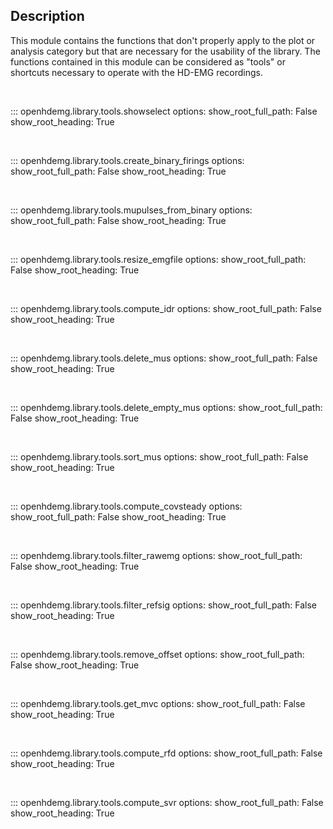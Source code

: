 Description
-----------
This module contains the functions that don't properly apply to the plot
or analysis category but that are necessary for the usability of the library.
The functions contained in this module can be considered as "tools" or
shortcuts necessary to operate with the HD-EMG recordings.

<br/>

::: openhdemg.library.tools.showselect
    options:
        show_root_full_path: False
        show_root_heading: True

<br/>

::: openhdemg.library.tools.create_binary_firings
    options:
        show_root_full_path: False
        show_root_heading: True

<br/>

::: openhdemg.library.tools.mupulses_from_binary
    options:
        show_root_full_path: False
        show_root_heading: True

<br/>

::: openhdemg.library.tools.resize_emgfile
    options:
        show_root_full_path: False
        show_root_heading: True

<br/>

::: openhdemg.library.tools.compute_idr
    options:
        show_root_full_path: False
        show_root_heading: True

<br/>

::: openhdemg.library.tools.delete_mus
    options:
        show_root_full_path: False
        show_root_heading: True

<br/>

::: openhdemg.library.tools.delete_empty_mus
    options:
        show_root_full_path: False
        show_root_heading: True

<br/>

::: openhdemg.library.tools.sort_mus
    options:
        show_root_full_path: False
        show_root_heading: True

<br/>

::: openhdemg.library.tools.compute_covsteady
    options:
        show_root_full_path: False
        show_root_heading: True

<br/>

::: openhdemg.library.tools.filter_rawemg
    options:
        show_root_full_path: False
        show_root_heading: True

<br/>

::: openhdemg.library.tools.filter_refsig
    options:
        show_root_full_path: False
        show_root_heading: True

<br/>

::: openhdemg.library.tools.remove_offset
    options:
        show_root_full_path: False
        show_root_heading: True

<br/>

::: openhdemg.library.tools.get_mvc
    options:
        show_root_full_path: False
        show_root_heading: True

<br/>

::: openhdemg.library.tools.compute_rfd
    options:
        show_root_full_path: False
        show_root_heading: True

<br/>

::: openhdemg.library.tools.compute_svr
    options:
        show_root_full_path: False
        show_root_heading: True

<br/>
